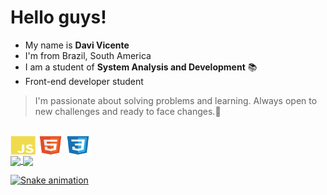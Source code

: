 # Hello guys!
- My name is **Davi Vicente**
- I'm from Brazil, South America 
- I am a student of **System Analysis and Development** 📚
- Front-end developer student

>I'm passionate about solving problems and learning. Always open to new challenges and ready to face changes.:dart:

<div style="display: inline_block"><br>
    <img align="center" alt="Rafa-Js" height="30" width="40" src="https://raw.githubusercontent.com/devicons/devicon/master/icons/javascript/javascript-plain.svg"> 
    <img align="center" alt="Rafa-HTML" height="30" width="40" src="https://raw.githubusercontent.com/devicons/devicon/master/icons/html5/html5-original.svg">
    <img align="center" alt="Rafa-CSS" height="30" width="40" src="https://raw.githubusercontent.com/devicons/devicon/master/icons/css3/css3-original.svg">
</div>
<div>
  <a href="https://github.com/Davirazze">
  <img height="180em"   align="center" src="https://github-readme-stats.vercel.app/api?username=Davirazze&show_icons=true&theme=jolly&include_all_commits=true&count_private=true"/>
  <img height="180em"  align="center" src="https://github-readme-stats.vercel.app/api/top-langs/?username=Davirazze&&layout=compact&hide=shell&theme=jolly"/>

  

  ![Snake animation](https://github.com/Davirazze/Davirazze/blob/output/github-contribution-grid-snake.svg)
 
</div>
